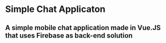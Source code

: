 # Simple Chat Applicaton

## A simple mobile chat application made in Vue.JS that uses Firebase as back-end solution